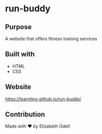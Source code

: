 # run-buddy

## Purpose
A website that offers fitness training services

## Built with 
* HTML
* CSS

## Website
https://learntino.github.io/run-buddy/

## Contribution
Made with ❤️ by Elizabeth Odell

